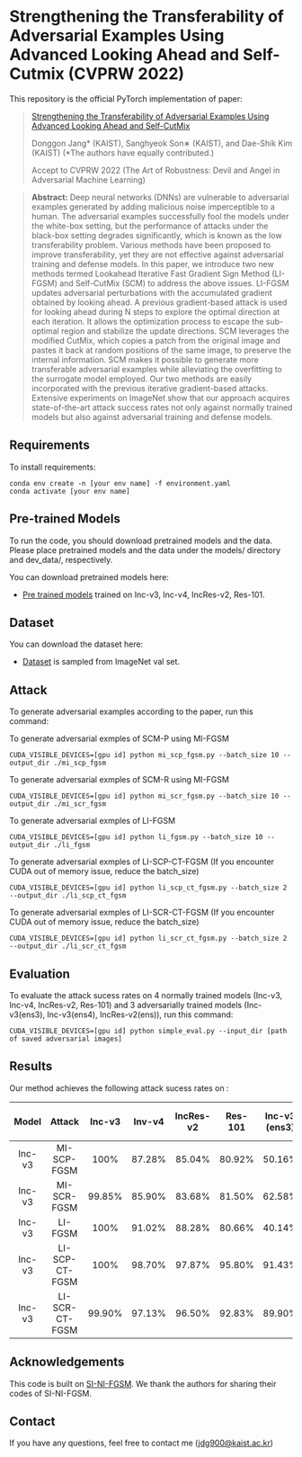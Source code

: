 # Strengthening the Transferability of Adversarial Examples Using Advanced Looking Ahead and Self-Cutmix (CVPRW 2022)

This repository is the official PyTorch implementation of paper:

>[Strengthening the Transferability of Adversarial Examples Using Advanced Looking Ahead and Self-CutMix ](https://openaccess.thecvf.com/content/CVPR2022W/ArtOfRobust/papers/Jang_Strengthening_the_Transferability_of_Adversarial_Examples_Using_Advanced_Looking_Ahead_CVPRW_2022_paper.pdf)
>
>Donggon Jang* (KAIST), Sanghyeok Son∗ (KAIST), and Dae-Shik Kim (KAIST) (*The authors have equally contributed.)
>
>Accept to CVPRW 2022 (The Art of Robustness: Devil and Angel in Adversarial Machine Learning)

>**Abstract:** Deep neural networks (DNNs) are vulnerable to adversarial examples generated by adding malicious noise imperceptible to a human. The adversarial examples successfully fool the models under the white-box setting, but the performance of attacks under the black-box setting degrades significantly, which is known as the low transferability
problem. Various methods have been proposed to improve transferability, yet they are not effective against adversarial training and defense models. In this paper, we introduce two new methods termed Lookahead Iterative Fast Gradient Sign Method (LI-FGSM) and Self-CutMix (SCM) to address the above issues. LI-FGSM updates adversarial perturbations with the accumulated gradient obtained by looking ahead. A previous gradient-based attack is used for looking ahead during N steps to explore the optimal direction at each iteration. It allows the optimization process to escape the sub-optimal region and stabilize the update directions. SCM leverages the modified CutMix, which copies a patch from the original image and pastes it back at random positions of the same image, to preserve the internal information. SCM makes it possible to generate
more transferable adversarial examples while alleviating the overfitting to the surrogate model employed. Our two
methods are easily incorporated with the previous iterative gradient-based attacks. Extensive experiments on ImageNet
show that our approach acquires state-of-the-art attack success rates not only against normally trained models but also against adversarial training and defense models.

## Requirements

To install requirements:
```setup
conda env create -n [your env name] -f environment.yaml
conda activate [your env name]
```

## Pre-trained Models
To run the code, you should download pretrained models and the data. Please place pretrained models and the data under the models/ directory and dev_data/, respectively.  

You can download pretrained models here:

- [Pre trained models](https://drive.google.com/drive/folders/1oE2ead9ryKY6MB-0JO8U5lnGAoee-WXW?usp=sharing) trained on Inc-v3, Inc-v4, IncRes-v2, Res-101. 

## Dataset

You can download the dataset here:

- [Dataset](https://drive.google.com/drive/folders/1xfUOPuynX-2GaHt-miHT9z0RepG0gKA8?usp=sharing) is sampled from ImageNet val set. 


## Attack

To generate adversarial examples according to the paper, run this command:

To generate adversarial exmples of SCM-P using MI-FGSM
```
CUDA_VISIBLE_DEVICES=[gpu id] python mi_scp_fgsm.py --batch_size 10 --output_dir ./mi_scp_fgsm
```
To generate adversarial exmples of SCM-R using MI-FGSM
```
CUDA_VISIBLE_DEVICES=[gpu id] python mi_scr_fgsm.py --batch_size 10 --output_dir ./mi_scr_fgsm
```
To generate adversarial exmples of LI-FGSM
```
CUDA_VISIBLE_DEVICES=[gpu id] python li_fgsm.py --batch_size 10 --output_dir ./li_fgsm
```
To generate adversarial exmples of LI-SCP-CT-FGSM (If you encounter CUDA out of memory issue, reduce the batch_size)
```
CUDA_VISIBLE_DEVICES=[gpu id] python li_scp_ct_fgsm.py --batch_size 2 --output_dir ./li_scp_ct_fgsm
```
To generate adversarial exmples of LI-SCR-CT-FGSM (If you encounter CUDA out of memory issue, reduce the batch_size)
```
CUDA_VISIBLE_DEVICES=[gpu id] python li_scr_ct_fgsm.py --batch_size 2 --output_dir ./li_scr_ct_fgsm
```

## Evaluation

To evaluate the attack sucess rates on 4 normally trained models (Inc-v3, Inc-v4, IncRes-v2, Res-101) and 3 adversarially trained models (Inc-v3(ens3), Inc-v3(ens4), IncRes-v2(ens)), run this command:

```eval
CUDA_VISIBLE_DEVICES=[gpu id] python simple_eval.py --input_dir [path of saved adversarial images]
```

## Results

Our method achieves the following attack sucess rates on :

| Model  | Attack  | Inc-v3 | Inv-v4 | IncRes-v2 | Res-101 | Inc-v3 <br> (ens3) | Inc-v3 <br> (ens4) | IncRes-v2 <br> (ens) |  
|:-------:|:--------:|:--------:|:--------:|:----------:|:-------:|:---------------:| :--------------:|:---------------:|  
| Inc-v3 | MI-SCP-FGSM  | 100% | 87.28% | 85.04% | 80.92% | 50.16% | 45.28% | 27.36% |
| Inc-v3 | MI-SCR-FGSM | 99.85% | 85.90% | 83.68% | 81.50% | 62.58% | 58.94% | 36.86% | 
| Inc-v3 | LI-FGSM | 100% | 91.02% | 88.28% | 80.66% | 40.14% | 38.84% | 22.00% |   
| Inc-v3 | LI-SCP-CT-FGSM | 100% | 98.70% | 97.87% | 95.80% | 91.43% | 88.90% | 78.83% |  
| Inc-v3 | LI-SCR-CT-FGSM | 99.90%  | 97.13% | 96.50% | 92.83% | 89.90% | 88.27% | 77.00% | 


## Acknowledgements
This code is built on [SI-NI-FGSM](https://github.com/JHL-HUST/SI-NI-FGSM). We thank the authors for sharing their codes of SI-NI-FGSM.

## Contact
If you have any questions, feel free to contact me (jdg900@kaist.ac.kr)
